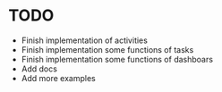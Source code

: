 # TODO

- Finish implementation of activities
- Finish implementation some functions of tasks
- Finish implementation some functions of dashboars
- Add docs
- Add more examples